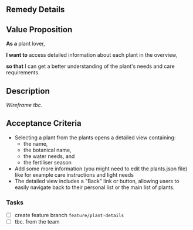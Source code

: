 ## Remedy Details

## Value Proposition

**As a** plant lover,

**I want to** access detailed information about each plant in the overview,

**so that** I can get a better understanding of the plant's needs and care requirements.

## Description

_Wireframe tbc._

## Acceptance Criteria

- Selecting a plant from the plants opens a detailed view containing:
  - the name,
  - the botanical name,
  - the water needs, and
  - the fertiliser season
- Add some more information (you might need to edit the plants.json file) like for example care instructions and light needs
- The detailed view includes a "Back" link or button, allowing users to easily navigate back to their personal list or the main list of plants.

### Tasks

- [ ] create feature branch `feature/plant-details`
- [ ] tbc. from the team
